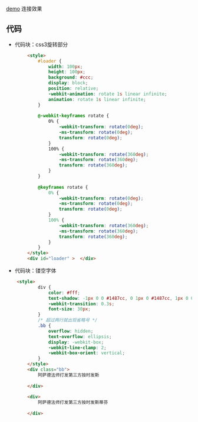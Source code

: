   
<!-- ![blockchain](https://upload-images.jianshu.io/upload_images/6860761-fd2f51090a890873.jpg?imageMogr2/auto-orient/strip%7CimageView2/2/w/550/format/webp '区块链')
 -->

 
[demo](https://yzty.github.io/dome.github.io/src/code/旋转.html 'demo') 连接效果
 

## 代码
  
- 代码块：css3旋转部分

```html   
 		<style>
 			#loader {
 				width: 100px;
 				height: 100px;
 				background: #ccc;
 				display: block;
 				position: relative;
 				-webkit-animation: rotate 1s linear infinite;
 				animation: rotate 1s linear infinite;
 			}
 			
 			@-webkit-keyframes rotate {
 				0% {
 					-webkit-transform: rotate(0deg);
 					-ms-transform: rotate(0deg);
 					transform: rotate(0deg);
 				}
 				100% {
 					-webkit-transform: rotate(360deg);
 					-ms-transform: rotate(360deg);
 					transform: rotate(360deg);
 				}
 			}
 			
 			@keyframes rotate {
 				0% {
 					-webkit-transform: rotate(0deg);
 					-ms-transform: rotate(0deg);
 					transform: rotate(0deg);
 				}
 				100% {
 					-webkit-transform: rotate(360deg);
 					-ms-transform: rotate(360deg);
 					transform: rotate(360deg);
 				}
 			}
 		</style> 
 		<div id="loader" >	</div> 

```
- 代码块：镂空字体
```html 
 	<style>
 			div {
 				color: #fff;
 				text-shadow: -1px 0 0 #1487cc, 0 1px 0 #1487cc, 1px 0 0 #1487cc, 0 -1px 0 #1487cc;
 				-webkit-transition: 0.3s;
 				font-size: 30px;
 			}
 			/* 超过两行就出现省略号 */
 			.bb {
 				overflow: hidden;
 				text-overflow: ellipsis;
 				display: -webkit-box;
 				-webkit-line-clamp: 2;
 				-webkit-box-orient: vertical;
 			}
 		</style>
		<div class="bb">
			阿萨德法师打发第三方按时发斯 
		
		</div>
		
		<div>
			阿萨德法师打发第三方按时发斯蒂芬
		
		</div>
```
 